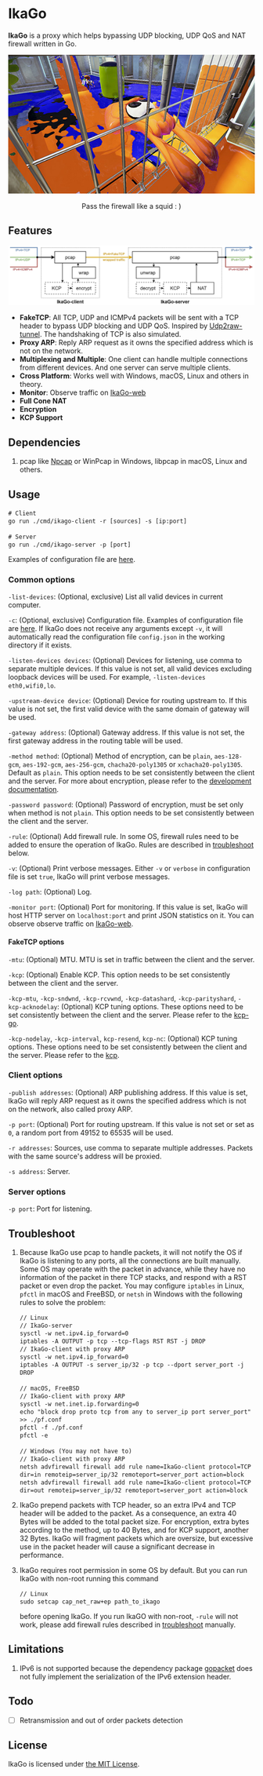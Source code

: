 # IkaGo

**IkaGo** is a proxy which helps bypassing UDP blocking, UDP QoS and NAT firewall written in Go.

<p align="center">
  <img src="/assets/squid.jpg" alt="an Inkling going through a grate">
</p>
<p align="center">
  Pass the firewall like a squid : )
</p>

## Features

<p align="center">
  <img src="/assets/diagram.jpg" alt="diagram">
</p>

- **FakeTCP**: All TCP, UDP and ICMPv4 packets will be sent with a TCP header to bypass UDP blocking and UDP QoS. Inspired by [Udp2raw-tunnel](https://github.com/wangyu-/udp2raw-tunnel). The handshaking of TCP is also simulated.
- **Proxy ARP**: Reply ARP request as it owns the specified address which is not on the network.
- **Multiplexing and Multiple**: One client can handle multiple connections from different devices. And one server can serve multiple clients.
- **Cross Platform**: Works well with Windows, macOS, Linux and others in theory.
- **Monitor**: Observe traffic on [IkaGo-web](http://ikago.ikas.ink)
- **Full Cone NAT**
- **Encryption**
- **KCP Support**

## Dependencies

1. pcap like [Npcap](http://www.npcap.org/) or WinPcap in Windows, libpcap in macOS, Linux and others.

## Usage

```
# Client
go run ./cmd/ikago-client -r [sources] -s [ip:port]

# Server
go run ./cmd/ikago-server -p [port]
```

Examples of configuration file are [here](/configs).

### Common options

`-list-devices`: (Optional, exclusive) List all valid devices in current computer.

`-c`: (Optional, exclusive) Configuration file. Examples of configuration file are [here](/configs). If IkaGo does not receive any arguments except `-v`, it will automatically read the configuration file `config.json` in the working directory if it exists.

`-listen-devices devices`: (Optional) Devices for listening, use comma to separate multiple devices. If this value is not set, all valid devices excluding loopback devices will be used. For example, `-listen-devices eth0,wifi0,lo`.

`-upstream-device device`: (Optional) Device for routing upstream to. If this value is not set, the first valid device with the same domain of gateway will be used.

`-gateway address`: (Optional) Gateway address. If this value is not set, the first gateway address in the routing table will be used.

`-method method`: (Optional) Method of encryption, can be `plain`, `aes-128-gcm`, `aes-192-gcm`, `aes-256-gcm`, `chacha20-poly1305` or `xchacha20-poly1305`. Default as `plain`. This option needs to be set consistently between the client and the server. For more about encryption, please refer to the [development documentation](/dev.md).

`-password password`: (Optional) Password of encryption, must be set only when method is not `plain`. This option needs to be set consistently between the client and the server.

`-rule`: (Optional) Add firewall rule. In some OS, firewall rules need to be added to ensure the operation of IkaGo. Rules are described in [troubleshoot](https://github.com/zhxie/ikago#troubleshoot) below.

`-v`: (Optional) Print verbose messages. Either `-v` or `verbose` in configuration file is set `true`, IkaGo will print verbose messages.

`-log path`: (Optional) Log.

`-monitor port`: (Optional) Port for monitoring. If this value is set, IkaGo will host HTTP server on `localhost:port` and print JSON statistics on it. You can observe observe traffic on [IkaGo-web](http://ikago.ikas.ink).

#### FakeTCP options

`-mtu`: (Optional) MTU. MTU is set in traffic between the client and the server.

`-kcp`: (Optional) Enable KCP. This option needs to be set consistently between the client and the server.

`-kcp-mtu`, `-kcp-sndwnd`, `-kcp-rcvwnd`, `-kcp-datashard`, `-kcp-parityshard`, `-kcp-acknodelay`: (Optional) KCP tuning options. These options need to be set consistently between the client and the server. Please refer to the [kcp-go](https://godoc.org/github.com/xtaci/kcp-go).

`-kcp-nodelay`, `-kcp-interval`, `kcp-resend`, `kcp-nc`: (Optional) KCP tuning options. These options need to be set consistently between the client and the server. Please refer to the [kcp](https://github.com/skywind3000/kcp/blob/master/README.en.md#protocol-configuration).

### Client options

`-publish addresses`: (Optional) ARP publishing address. If this value is set, IkaGo will reply ARP request as it owns the specified address which is not on the network, also called proxy ARP.

`-p port`: (Optional) Port for routing upstream. If this value is not set or set as `0`, a random port from 49152 to 65535 will be used.

`-r addresses`: Sources, use comma to separate multiple addresses. Packets with the same source's address will be proxied.

`-s address`: Server.

### Server options

`-p port`: Port for listening.

## Troubleshoot

1. Because IkaGo use pcap to handle packets, it will not notify the OS if IkaGo is listening to any ports, all the connections are built manually. Some OS may operate with the packet in advance, while they have no information of the packet in there TCP stacks, and respond with a RST packet or even drop the packet. You may configure `iptables` in Linux, `pfctl` in macOS and FreeBSD, or `netsh` in Windows with the following rules to solve the problem:
   ```
   // Linux
   // IkaGo-server
   sysctl -w net.ipv4.ip_forward=0
   iptables -A OUTPUT -p tcp --tcp-flags RST RST -j DROP
   // IkaGo-client with proxy ARP
   sysctl -w net.ipv4.ip_forward=0
   iptables -A OUTPUT -s server_ip/32 -p tcp --dport server_port -j DROP

   // macOS, FreeBSD
   // IkaGo-client with proxy ARP
   sysctl -w net.inet.ip.forwarding=0
   echo "block drop proto tcp from any to server_ip port server_port" >> ./pf.conf
   pfctl -f ./pf.conf
   pfctl -e

   // Windows (You may not have to)
   // IkaGo-client with proxy ARP
   netsh advfirewall firewall add rule name=IkaGo-client protocol=TCP dir=in remoteip=server_ip/32 remoteport=server_port action=block
   netsh advfirewall firewall add rule name=IkaGo-client protocol=TCP dir=out remoteip=server_ip/32 remoteport=server_port action=block
   ```

2. IkaGo prepend packets with TCP header, so an extra IPv4 and TCP header will be added to the packet. As a consequence, an extra 40 Bytes will be added to the total packet size. For encryption, extra bytes according to the method, up to 40 Bytes, and for KCP support, another 32 Bytes. IkaGo will fragment packets which are oversize, but excessive use in the packet header will cause a significant decrease in performance.

3. IkaGo requires root permission in some OS by default. But you can run IkaGo with non-root running this command
   ```
   // Linux
   sudo setcap cap_net_raw+ep path_to_ikago
   ```
   before opening IkaGo. If you run IkaGO with non-root, `-rule` will not work, please add firewall rules described in [troubleshoot](https://github.com/zhxie/ikago#troubleshoot) manually.

## Limitations

1. IPv6 is not supported because the dependency package [gopacket](https://github.com/google/gopacket) does not fully implement the serialization of the IPv6 extension header.

## Todo

- [ ] Retransmission and out of order packets detection

## License

IkaGo is licensed under [the MIT License](/LICENSE).
